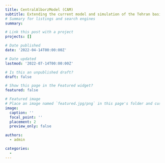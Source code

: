 ```yaml
---
title: CentralAlborzModel (CAM) 
subtitle: Extending the current model and simulation of the Tehran basinto the Central Alborz basin. The most populous region in Iran, home to over 15 million people.
# Summary for listings and search engines
summary: 

# Link this post with a project
projects: []

# Date published
date: '2022-04-14T00:00:00Z'

# Date updated
lastmod: '2022-07-14T00:00:00Z'

# Is this an unpublished draft?
draft: false

# Show this page in the Featured widget?
featured: false

# Featured image
# Place an image named `featured.jpg/png` in this page's folder and customize its options here.
image:
  caption: ''
  focal_point: ''
  placement: 2
  preview_only: false

authors:
  - admin

categories:
  - 
---
```


